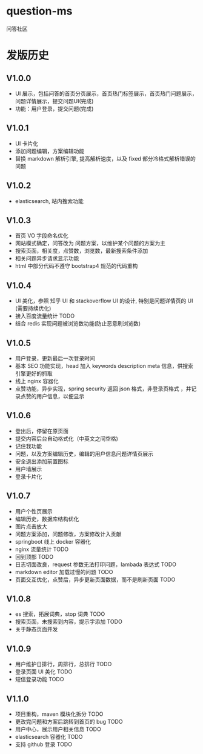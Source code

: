 # question-ms

问答社区

# 发版历史

## V1.0.0

- UI 展示，包括问答的首页分页展示，首页热门标签展示，首页热门问题展示，问题详情展示，提交问题UI(完成)
- 功能：用户登录，提交问题(完成)

## V1.0.1

- UI 卡片化
- 添加问题编辑，方案编辑功能
- 替换 markdown 解析引擎, 提高解析速度，以及 fixed 部分冷格式解析错误的问题

## V1.0.2

- elasticsearch, 站内搜索功能

## V1.0.3

- 首页 VO 字段命名优化
- 网站模式确定，问答改为 问题方案，以维护某个问题的方案为主
- 搜索页面，相关度，点赞数，浏览数，最新搜索条件添加
- 相关问题异步请求显示功能
- html 中部分代码不遵守 bootstrap4 规范的代码重构

## V1.0.4

- UI 美化，参照 知乎 UI 和 stackoverflow UI 的设计, 特别是问题详情页的 UI (需要持续优化)
- 接入百度流量统计 TODO
- 结合 redis 实现问题被浏览数功能(防止恶意刷浏览数)

## V1.0.5

- 用户登录，更新最后一次登录时间
- 基本 SEO 功能实现，head 加入 keywords description meta 信息，供搜索引擎更好的抓取
- 线上 nginx 容器化
- 点赞功能，异步实现，spring security 返回 json 格式，非登录页格式
，并记录点赞的用户信息，以便显示

## V1.0.6

- 登出后，停留在原页面
- 提交内容后台自动格式化（中英文之间空格)
- 记住我功能
- 问题，以及方案编辑历史，编辑的用户信息问题详情页展示
- 安全退出添加前置图标
- 用户墙展示 
- 登录卡片化

## V1.0.7

- 用户个性页展示
- 编辑历史，数据库结构优化
- 图片点击放大
- 问题方案添加，问题修改，方案修改计入贡献
- springboot 线上 docker 容器化
- nginx 流量统计 TODO
- 回到顶部 TODO
- 日志切面改良，request 参数无法打印问题，lambada 表达式 TODO
- markdown editor 加载过慢的问题 TODO
- 页面交互优化，点赞后，异步更新页面数据，而不是刷新页面 TODO

## V1.0.8

- es 搜索，拓展词典，stop 词典 TODO
- 搜索页面，未搜索到内容，提示字添加 TODO
- 关于静态页面开发

## V1.0.9

- 用户维护日排行，周排行，总排行 TODO
- 登录页面 UI 美化 TODO
- 短信登录功能 TODO

## V1.1.0

- 项目重构，maven 模块化拆分 TODO
- 更改完问题和方案后跳转到首页的 bug TODO
- 用户中心，展示用户相关信息 TODO
- elasticsearch 容器化 TODO
- 支持 github 登录 TODO


